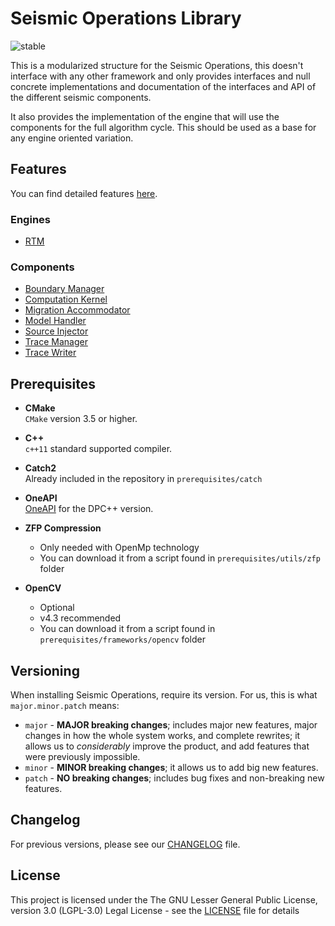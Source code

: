 # Seismic Operations Library

<p>
  <img src="https://img.shields.io/pypi/status/Django.svg" alt="stable"/>
</p>

<p>
This is a modularized structure for the Seismic Operations, this doesn't interface with any other framework and only
provides interfaces and null concrete implementations and documentation of the interfaces and API of the different
seismic components.
</p>

<p>
It also provides the implementation of the engine that will use the components for the full algorithm cycle. This should
be used as a base for any engine oriented variation.
</p>

## Features

You can find detailed features [here](docs/manual/Features.md).

### Engines

* [RTM](include/operations/engines/concrete/RTMEngine.hpp)

### Components

* [Boundary Manager](include/operations/components/independents/primitive/BoundaryManager.hpp)
* [Computation Kernel](include/operations/components/independents/primitive/ComputationKernel.hpp)
* [Migration Accommodator](include/operations/components/independents/primitive/MigrationAccommodator.hpp)
* [Model Handler](include/operations/components/independents/primitive/ModelHandler.hpp)
* [Source Injector](include/operations/components/independents/primitive/SourceInjector.hpp)
* [Trace Manager](include/operations/components/independents/primitive/TraceManager.hpp)
* [Trace Writer](include/operations/components/independents/primitive/TraceWriter.hpp)

## Prerequisites

* **CMake**\
  ```CMake``` version 3.5 or higher.

* **C++**\
  ```c++11``` standard supported compiler.

* **Catch2**\
  Already included in the repository in ```prerequisites/catch```

* **OneAPI**\
  [OneAPI](https://software.intel.com/content/www/us/en/develop/tools/oneapi.html) for the DPC++ version.

* **ZFP Compression**
    * Only needed with OpenMp technology
    * You can download it from a script found in ```prerequisites/utils/zfp``` folder

* **OpenCV**
    * Optional
    * v4.3 recommended
    * You can download it from a script found in ```prerequisites/frameworks/opencv``` folder

## Versioning

When installing Seismic Operations, require its version. For us, this is what ```major.minor.patch``` means:

- ```major``` - **MAJOR breaking changes**; includes major new features, major changes in how the whole system works,
  and complete rewrites; it allows us to _considerably_ improve the product, and add features that were previously
  impossible.
- ```minor``` - **MINOR breaking changes**; it allows us to add big new features.
- ```patch``` - **NO breaking changes**; includes bug fixes and non-breaking new features.

## Changelog

For previous versions, please see our [CHANGELOG](CHANGELOG.rst) file.

## License

This project is licensed under the The GNU Lesser General Public License, version 3.0 (LGPL-3.0) Legal License - see
the [LICENSE](LICENSE.txt) file for details
